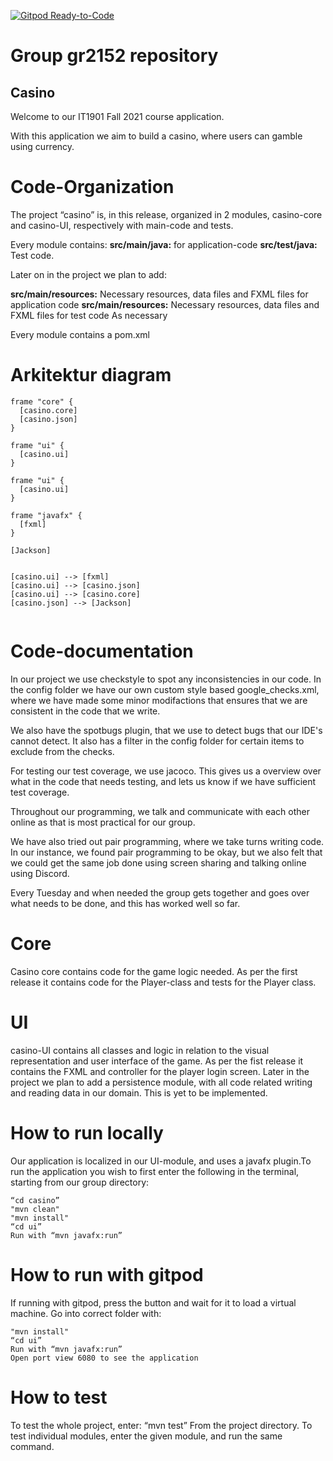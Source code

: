 [![Gitpod Ready-to-Code](https://img.shields.io/badge/Gitpod-Ready--to--Code-green?logo=gitpod)](https://gitpod.stud.ntnu.no/#https://gitlab.stud.idi.ntnu.no/it1901/groups-2021/gr2152/gr2152)

# Group gr2152 repository

## Casino

Welcome to our IT1901 Fall 2021 course application.

With this application we aim to build a casino, where users can gamble using currency.

# Code-Organization

The project “casino” is, in this release, organized in 2 modules, casino-core and casino-UI, respectively with main-code and tests. 

Every module contains:
**src/main/java:**  for application-code
**src/test/java:**  Test code.

Later on in the project we plan to add:

**src/main/resources:** Necessary resources, data files and FXML files for application code
**src/main/resources:** Necessary resources, data files and FXML files for test code
As necessary

Every module contains a pom.xml


# Arkitektur diagram

```plantuml
frame "core" {
  [casino.core]
  [casino.json]
}

frame "ui" {
  [casino.ui]
}

frame "ui" {
  [casino.ui]
}

frame "javafx" {
  [fxml]
}

[Jackson]


[casino.ui] --> [fxml]
[casino.ui] --> [casino.json]
[casino.ui] --> [casino.core]
[casino.json] --> [Jackson]


```

# Code-documentation

In our project we use checkstyle to spot any inconsistencies in our code. 
In the config folder we have our own custom style based google_checks.xml, where we have made some minor modifactions that ensures that we are consistent in the code that we write.

We also have the spotbugs plugin, that we use to detect bugs that our IDE's cannot detect. It also has a filter in the config folder for certain items to exclude from the checks. 

For testing our test coverage, we use jacoco. This gives us a overview over what in the code that needs testing, and lets us know if we have sufficient test coverage. 

Throughout our programming, we talk and communicate with each other online as that is most practical for our group. 

We have also tried out pair programming, where we take turns writing code. In our instance, we found pair programming to be okay, but we also felt that we could get the same job done using screen sharing and talking online using Discord. 

 
 

Every Tuesday and when needed the group gets together and goes over what needs to be done, and this has worked well so far. 

# Core

Casino core contains code for the game logic needed. As per the first release it contains code for the Player-class and tests for the Player class.

# UI

casino-UI contains all classes and logic in relation to the visual representation and user interface of the game. As per the fist release it contains the FXML and controller for the player login screen. 
Later in the project we plan to add a persistence module, with all code related writing and reading data in our domain. This is yet to be implemented. 

# How to run locally

Our application is localized in our UI-module, and uses a javafx plugin.To run the application you wish to first enter the following in the terminal, starting from our group directory:

	
	“cd casino”
	"mvn clean"
	"mvn install"
	“cd ui”
	Run with “mvn javafx:run”
	
# How to run with gitpod
If running with gitpod, press the button and wait for it to load a virtual machine.
Go into correct folder with:

	"mvn install"
	“cd ui”
	Run with “mvn javafx:run”
	Open port view 6080 to see the application

# How to test
To test the whole project, enter:
	“mvn test”
From the project directory.
To test individual modules, enter the given module, and run the same command. 

